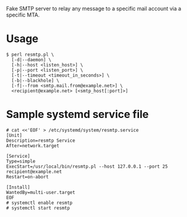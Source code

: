 
Fake SMTP server to relay any message to a specific mail account via a specific
MTA.

# Usage

    $ perl resmtp.pl \
      [-d|--daemon] \
      [-h|--host <listen_host>] \
      [-p|--port <listen_port>] \
      [-t|--timeout <timeout_in_seconds>] \
      [-b|--blackhole] \
      [-f|--from <smtp.mail.from@example.net>] \
      <recipient@example.net> [<smtp_host[:port]>]

# Sample systemd service file

    # cat <<'EOF' > /etc/systemd/system/resmtp.service
    [Unit]
    Description=resmtp Service
    After=network.target
    
    [Service]
    Type=simple
    ExecStart=/usr/local/bin/resmtp.pl --host 127.0.0.1 --port 25 recipient@example.net
    Restart=on-abort
    
    [Install]
    WantedBy=multi-user.target
    EOF
    # systemctl enable resmtp
    # systemctl start resmtp
 
